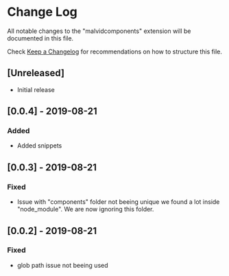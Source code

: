 # Change Log

All notable changes to the "malvidcomponents" extension will be documented in this file.

Check [Keep a Changelog](http://keepachangelog.com/) for recommendations on how to structure this file.

## [Unreleased]

- Initial release

## [0.0.4] - 2019-08-21
### Added
- Added snippets 

## [0.0.3] - 2019-08-21
### Fixed
- Issue with "components" folder not beeing unique we found a lot inside "node_module". We are now ignoring this folder.

## [0.0.2] - 2019-08-21
### Fixed
- glob path issue not beeing used